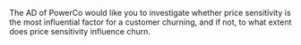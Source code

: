 The AD of PowerCo would like you to investigate whether price sensitivity is the most influential factor for a customer churning, and if not, to what extent does price sensitivity influence churn.



